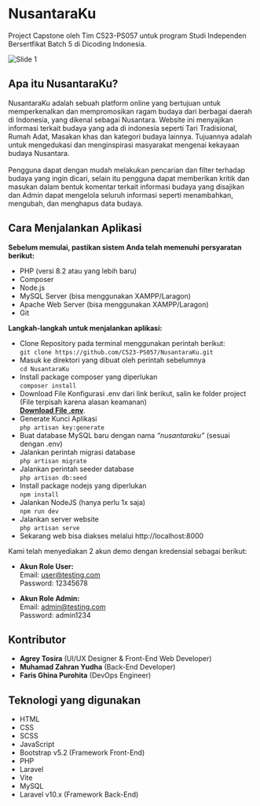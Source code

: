 # NusantaraKu
Project Capstone oleh Tim C523-PS057 untuk program Studi Independen Bersertfikat Batch 5 di Dicoding Indonesia.

![Slide 1](https://github.com/C523-PS057/NusantaraKu/assets/44093021/fe24f90a-6be6-46de-b66a-7ac7514eb504)


## Apa itu NusantaraKu?
NusantaraKu adalah sebuah platform online yang bertujuan untuk memperkenalkan dan mempromosikan ragam budaya dari berbagai daerah di Indonesia, yang dikenal sebagai Nusantara. Website ini menyajikan informasi terkait budaya yang ada di indonesia seperti Tari Tradisional, Rumah Adat, Masakan khas dan kategori budaya lainnya. Tujuannya adalah untuk mengedukasi dan menginspirasi masyarakat mengenai kekayaan budaya Nusantara. <br/><br/>
Pengguna dapat dengan mudah melakukan pencarian dan filter terhadap budaya yang ingin dicari, selain itu pengguna dapat memberikan kritik dan masukan dalam bentuk komentar terkait informasi budaya yang disajikan dan Admin dapat mengelola seluruh informasi seperti menambahkan, mengubah, dan menghapus data budaya.

## Cara Menjalankan Aplikasi
**Sebelum memulai, pastikan sistem Anda telah memenuhi persyaratan berikut:**
- PHP (versi 8.2 atau yang lebih baru)
- Composer
- Node.js
- MySQL Server (bisa menggunakan XAMPP/Laragon)
- Apache Web Server (bisa menggunakan XAMPP/Laragon)
- Git

**Langkah-langkah untuk menjalankan aplikasi:**
- Clone Repository pada terminal menggunakan perintah berikut:     
``` git clone https://github.com/C523-PS057/NusantaraKu.git ```
- Masuk ke direktori yang dibuat oleh perintah sebelumnya   
``` cd NusantaraKu ```
- Install package composer yang diperlukan      
``` composer install ```
- Download File Konfigurasi .env dari link berikut, salin ke folder project (File terpisah karena alasan keamanan)          
[**Download File .env**](https://drive.google.com/file/d/1QljyieY6yKRHBke8rEbu-Xop4oO5YqA3/view).
- Generate Kunci Aplikasi     
``` php artisan key:generate ```
- Buat database MySQL baru dengan nama *“nusantaraku”* (sesuai dengan .env)        
- Jalankan perintah migrasi database         
``` php artisan migrate ```
- Jalankan perintah seeder database     
``` php artisan db:seed ```
- Install package nodejs yang diperlukan     
``` npm install ```
- Jalankan NodeJS (hanya perlu 1x saja)     
``` npm run dev ```
- Jalankan server website      
``` php artisan serve ```
- Sekarang web bisa diakses melalui http://localhost:8000      

Kami telah menyediakan 2 akun demo dengan kredensial sebagai berikut:

- **Akun Role User:**    
Email: user@testing.com     
Password: 12345678

- **Akun Role Admin:**     
Email: admin@testing.com     
Password: admin1234


## Kontributor
- **Agrey Tosira** (UI/UX Designer & Front-End Web Developer)
- **Muhamad Zahran Yudha** (Back-End Developer)
- **Faris Ghina Purohita** (DevOps Engineer)

## Teknologi yang digunakan
- HTML
- CSS
- SCSS
- JavaScript
- Bootstrap v5.2 (Framework Front-End)
- PHP
- Laravel
- Vite
- MySQL
- Laravel v10.x (Framework Back-End)
